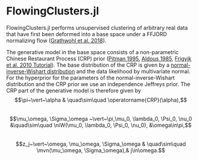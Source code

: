 # FlowingClusters.jl

FlowingClusters.jl performs unsupervised clustering of arbitrary real data that have first been deformed into a base space under a FFJORD normalizing flow ([Grathwohl et al. 2018](https://arxiv.org/abs/1810.01367)).

The generative model in the base space consists of a non-parametric Chinese Restaurant Process (CRP) prior ([Pitman 1995](https://doi.org/10.1007%2FBF01213386), [Aldous 1985](https://doi.org/10.1007%2FBFb0099421), [Frigyik et al. 2010 Tutorial](https://web.archive.org/web/20190327085650/https://pdfs.semanticscholar.org/775e/5727f5df0cb9bf834af2ea2548a696c27a38.pdf)). The base distribution of the CRP is given by a [normal-inverse-Wishart distribution](https://en.wikipedia.org/wiki/Normal-inverse-Wishart_distribution) and the data likelihood by multivariate normal. For the hyperprior for the parameters of the normal-inverse-Wishart distribution and the CRP prior we use an independence Jeffreys prior. The CRP part of the generative model is therefore given by
$$\pi~\vert~\alpha & \quad\sim\quad \operatorname{CRP}(\alpha),$$  
$$\mu_\omega, \Sigma_\omega ~\vert~\pi,\mu_0, \lambda_0, \Psi_0, \nu_0 &\quad\sim\quad \niW(\mu_0, \lambda_0, \Psi_0, \nu_0), &\omega\in\pi,$$  
$$z_j~\vert~\omega, \mu_\omega, \Sigma_\omega & \quad\sim\quad \mvn(\mu_\omega, \Sigma_\omega),& j\in\omega.$$